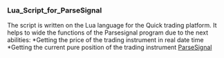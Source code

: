 ### Lua_Script_for_ParseSignal
The script is written on the Lua language for the Quick trading platform. It helps to wide the functions of the Parsesignal program due to the next abilities: 
*Getting the price of the trading instrument in real date time 
*Getting the current pure position of the trading instrument [ParseSignal](http://parsesignal.tmweb.ru/)
